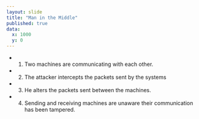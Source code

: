 ```yaml
---
layout: slide
title: "Man in the Middle"
published: true
data:
  x: 1000
  y: 0
---
```


+ 1. Two machines are communicating with each other. 
+ 2. The attacker intercepts the packets sent by the systems 
+ 3. He alters the packets sent between the machines.
+ 4. Sending and receiving machines are unaware their communication has been tampered.
